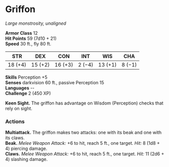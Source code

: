 # Griffon 
_Large monstrosity, unaligned_

**Armor Class** 12    
**Hit Points** 59 (7d10 + 21)    
**Speed** 30 ft., fly 80 ft. 

| STR     | DEX     | CON     | INT     | WIS     | CHA     |
|---------|---------|---------|---------|---------|---------|
| 18 (+4) | 15 (+2) | 16 (+3) | 2 (−4)  | 13 (+1) | 8 (−1)  |

**Skills** Perception +5    
**Senses** darkvision 60 ft., passive Perception 15    
**Languages** --    
**Challenge** 2 (450 XP)

**Keen Sight.** The griffon has advantage on Wisdom (Perception) checks that rely on sight. 

### Actions 
**Multiattack.** The griffon makes two attacks: one with its beak and one with its claws.    
**Beak.** _Melee Weapon Attack:_ +6 to hit, reach 5 ft., one target. _Hit:_ 8 (1d8 + 4) piercing damage.    
**Claws.** _Melee Weapon Attack:_ +6 to hit, reach 5 ft., one target. _Hit:_ 11 (2d6 + 4) slashing damage.
